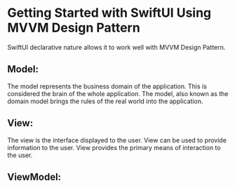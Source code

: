 # Getting Started with SwiftUI Using MVVM Design Pattern 

SwiftUI declarative nature allows it to work well with MVVM Design Pattern. 


## Model: 
The model represents the business domain of the application. This is considered the brain of the whole application. The model, also known as the domain model brings the rules of the real world into the application. 

## View: 
The view is the interface displayed to the user. View can be used to provide information to the user. View provides the primary means of interaction to the user. 

## ViewModel: 




